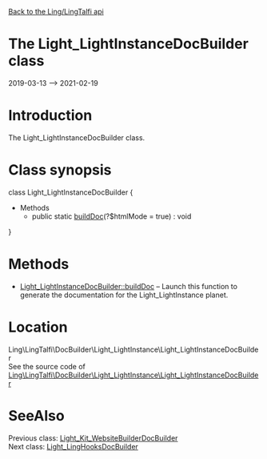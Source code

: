 [Back to the Ling/LingTalfi api](https://github.com/lingtalfi/LingTalfi/blob/master/doc/api/Ling/LingTalfi.md)



The Light_LightInstanceDocBuilder class
================
2019-03-13 --> 2021-02-19






Introduction
============

The Light_LightInstanceDocBuilder class.



Class synopsis
==============


class <span class="pl-k">Light_LightInstanceDocBuilder</span>  {

- Methods
    - public static [buildDoc](https://github.com/lingtalfi/LingTalfi/blob/master/doc/api/Ling/LingTalfi/DocBuilder/Light_LightInstance/Light_LightInstanceDocBuilder/buildDoc.md)(?$htmlMode = true) : void

}






Methods
==============

- [Light_LightInstanceDocBuilder::buildDoc](https://github.com/lingtalfi/LingTalfi/blob/master/doc/api/Ling/LingTalfi/DocBuilder/Light_LightInstance/Light_LightInstanceDocBuilder/buildDoc.md) &ndash; Launch this function to generate the documentation for the Light_LightInstance planet.





Location
=============
Ling\LingTalfi\DocBuilder\Light_LightInstance\Light_LightInstanceDocBuilder<br>
See the source code of [Ling\LingTalfi\DocBuilder\Light_LightInstance\Light_LightInstanceDocBuilder](https://github.com/lingtalfi/LingTalfi/blob/master/DocBuilder/Light_LightInstance/Light_LightInstanceDocBuilder.php)



SeeAlso
==============
Previous class: [Light_Kit_WebsiteBuilderDocBuilder](https://github.com/lingtalfi/LingTalfi/blob/master/doc/api/Ling/LingTalfi/DocBuilder/Light_Kit_WebsiteBuilder/Light_Kit_WebsiteBuilderDocBuilder.md)<br>Next class: [Light_LingHooksDocBuilder](https://github.com/lingtalfi/LingTalfi/blob/master/doc/api/Ling/LingTalfi/DocBuilder/Light_LingHooks/Light_LingHooksDocBuilder.md)<br>
